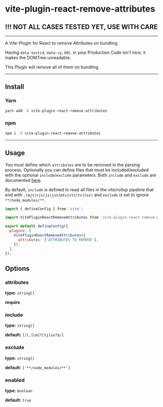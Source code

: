 # vite-plugin-react-remove-attributes

## !!! NOT ALL CASES TESTED YET, USE WITH CARE

---

A Vite-Plugin for React to remove Attributes on bundling

Having `data-testid`, `data-cy`, etc. in your Production Code isn't nice, it makes the DOMTree unreadable.

This Plugin will remove all of them on bundling.

---

## Install

### Yarn

```sh
yarn add -D vite-plugin-react-remove-attributes
```

### npm

```sh
npm i -D vite-plugin-react-remove-attributes
```

---

## Usage

You must define which `attributes` are to be removed in the parsing process. Optionally you can define files that must be included/excluded with the optional `include`/`exclude` parameters. Both `include` and `exclude` are documented [here](https://github.com/rollup/plugins/tree/master/packages/pluginutils#createfilter).

By default, `include` is defined to read all files in the vite/rollup pipeline that end with `.(mjs|cjs|js|jsx|mts|cts|ts|tsx)` and `exclude` is set to ignore `**/node_modules/**`.

```js
import { defineConfig } from 'vite';

import VitePluginReactRemoveAttributes from 'vite-plugin-react-remove-attributes';

export default defineConfig({
  plugins: [
    VitePluginReactRemoveAttributes({
      attributes: ['ATTRIBUTES TO REMOVE'],
    }),
  ],
});
```

## Options

### attributes

**type:** `string[]`

**require**

### include

**type:** `string[]`

**default:** `[/\.[cm]?[tj]sx?$/]`

### exclude

**type:** `string[]`

**default:** `['**/node_modules/**']`

### enabled

**type:** `boolean`

**default:** `true`
